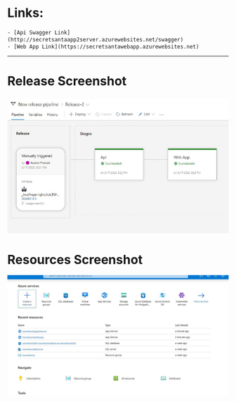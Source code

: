 # Links:
	- [Api Swagger Link](http://secretsantaapp2server.azurewebsites.net/swagger)
	- [Web App Link](https://secretsantawebapp.azurewebsites.net)

---

# Release Screenshot
![Release Screenshot](./Release_Screenshot.JPG) 
# Resources Screenshot
![Resources Screenshot](./Resource_Screenshot.JPG) 

